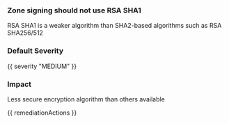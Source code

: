 
### Zone signing should not use RSA SHA1

RSA SHA1 is a weaker algorithm than SHA2-based algorithms such as RSA SHA256/512

### Default Severity
{{ severity "MEDIUM" }}

### Impact
Less secure encryption algorithm than others available

<!-- DO NOT CHANGE -->
{{ remediationActions }}

